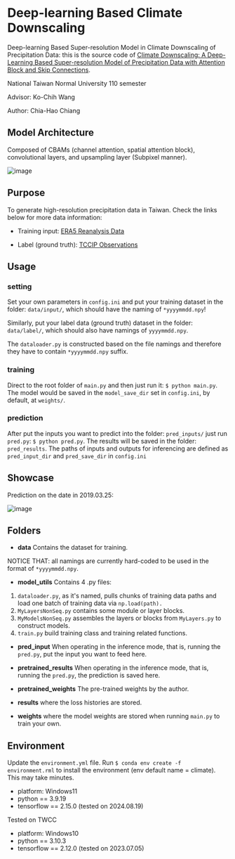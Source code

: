 # Deep-learning Based Climate Downscaling
Deep-learning Based Super-resolution Model in Climate Downscaling of Precipitation Data: this is the source code of [Climate Downscaling: A Deep-Learning Based Super-resolution Model of Precipitation Data with Attention Block and Skip Connections](https://arxiv.org/abs/2403.17847).

National Taiwan Normal University 110 semester

Advisor: Ko-Chih Wang

Author: Chia-Hao Chiang

## Model Architecture
Composed of CBAMs (channel attention, spatial attention block), convolutional layers, and upsampling layer (Subpixel manner).

![image](model_arch.PNG)

## Purpose
To generate high-resolution precipitation data in Taiwan. Check the links below for more data information:

- Training input: [ERA5 Reanalysis Data](https://cds.climate.copernicus.eu/cdsapp#!/dataset/reanalysis-era5-single-levels?tab=overview)

- Label (ground truth): [TCCIP Observations](https://tccip.ncdr.nat.gov.tw/ds_03.aspx)


## Usage
### setting
Set your own parameters in `config.ini` and put your training dataset in the folder: `data/input/`, which should have the naming of `*yyyymmdd.npy`!

Similarly, put your label data (ground truth) dataset in the folder: `data/label/`, which should also have namings of `yyyymmdd.npy`.

The `dataloader.py` is constructed based on the file namings and therefore they have to contain `*yyyymmdd.npy` suffix.

### training
Direct to the root folder of `main.py` and then just run it: `$ python main.py`. 
The model would be saved in the `model_save_dir` set in `config.ini`, by default, at `weights/`.

### prediction
After put the inputs you want to predict into the folder: `pred_inputs/`
just run `pred.py`: `$ python pred.py`. The results will be saved in the folder: `pred_results`.
The paths of inputs and outputs for inferencing are defined as `pred_input_dir` and `pred_save_dir` in `config.ini`

## Showcase
Prediction on the date in 2019.03.25:

![image](Example_20190325.png)



## Folders

- **data**
Contains the dataset for training.

NOTICE THAT: all namings are currently hard-coded to be used in the format of `*yyyymmdd.npy`.

- **model_utils**
Contains 4 .py files:
1. `dataloader.py`, as it's named, pulls chunks of training data paths and load one batch of training data via `np.load(path).` 
2. `MyLayersNonSeq.py` contains some module or layer blocks.
3. `MyModelsNonSeq.py` assembles the layers or blocks from `MyLayers.py` to construct models.
4. `train.py` build training class and training related functions.

- **pred_input**
When operating in the inference mode, that is, running the `pred.py`, put the input you want to feed here.

- **pretrained_results**
When operating in the inference mode, that is, running the `pred.py`, the prediction is saved here.

- **pretrained_weights**
The pre-trained weights by the author.

- **results**
where the loss histories are stored.

- **weights**
where the model weights are stored when running `main.py` to train your own.

## Environment
Update the `environment.yml` file. Run `$ conda env create -f environment.rml` to install the environment (env default name = climate). This may take minutes.

- platform: Windows11
- python == 3.9.19
- tensorflow == 2.15.0
(tested on 2024.08.19)

Tested on TWCC
- platform: Windows10
- python == 3.10.3
- tensorflow == 2.12.0
(tested on 2023.07.05)
